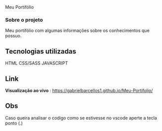 Meu Portifólio 

### Sobre o projeto
Meu portifólio com algumas informações sobre os conhecimentos que possuo.


## Tecnologias utilizadas
HTML
CSS/SASS
JAVASCRIPT

## Link
**Visualização ao vivo** : https://gabrielbarcellos1.github.io/Meu-Portifolio/


## Obs
Caso queira analisar o codigo como se estivesse no vscode aperte a tecla ponto (.)
